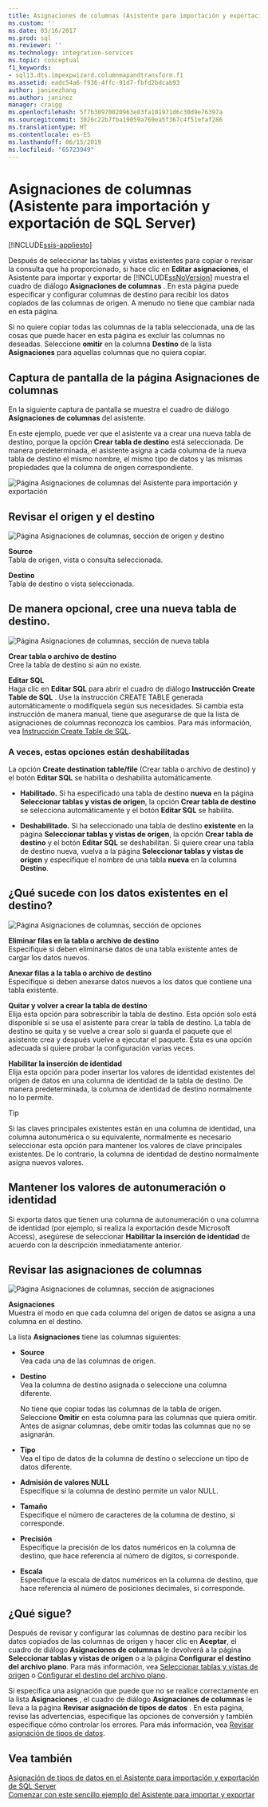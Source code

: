 ```yaml
---
title: Asignaciones de columnas (Asistente para importación y exportación de SQL Server) | Microsoft Docs
ms.custom: ''
ms.date: 03/16/2017
ms.prod: sql
ms.reviewer: ''
ms.technology: integration-services
ms.topic: conceptual
f1_keywords:
- sql13.dts.impexpwizard.columnmapandtransform.f1
ms.assetid: eadc54a6-f936-4ffc-91d7-fbfd2bdcab93
author: janinezhang
ms.author: janinez
manager: craigg
ms.openlocfilehash: 5f7b30970020963e83fa101971d6c30d9e76397a
ms.sourcegitcommit: 3026c22b7fba19059a769ea5f367c4f51efaf286
ms.translationtype: HT
ms.contentlocale: es-ES
ms.lasthandoff: 06/15/2019
ms.locfileid: "65723949"
---
```

# <a name="column-mappings-sql-server-import-and-export-wizard"></a>Asignaciones de columnas (Asistente para importación y exportación de SQL Server)

[!INCLUDE[ssis-appliesto](../../includes/ssis-appliesto-ssvrpluslinux-asdb-asdw-xxx.md)]


  Después de seleccionar las tablas y vistas existentes para copiar o revisar la consulta que ha proporcionado, si hace clic en **Editar asignaciones**, el Asistente para importar y exportar de [!INCLUDE[ssNoVersion](../../includes/ssnoversion-md.md)] muestra el cuadro de diálogo **Asignaciones de columnas** . En esta página puede especificar y configurar columnas de destino para recibir los datos copiados de las columnas de origen. A menudo no tiene que cambiar nada en esta página.
  
Si no quiere copiar todas las columnas de la tabla seleccionada, una de las cosas que puede hacer en esta página es excluir las columnas no deseadas. Seleccione **omitir** en la columna **Destino** de la lista **Asignaciones** para aquellas columnas que no quiera copiar.
 
## <a name="screen-shot-of-the-column-mappings-page"></a>Captura de pantalla de la página Asignaciones de columnas 
 En la siguiente captura de pantalla se muestra el cuadro de diálogo **Asignaciones de columnas** del asistente. 
 
 En este ejemplo, puede ver que el asistente va a crear una nueva tabla de destino, porque la opción **Crear tabla de destino** está seleccionada. De manera predeterminada, el asistente asigna a cada columna de la nueva tabla de destino el mismo nombre, el mismo tipo de datos y las mismas propiedades que la columna de origen correspondiente. 
  
 ![Página Asignaciones de columnas del Asistente para importación y exportación](../../integration-services/import-export-data/media/column-mappings.png "Página Asignaciones de columnas del Asistente para importación y exportación")  
  
## <a name="review-the-source-and-destination"></a>Revisar el origen y el destino 
![Página Asignaciones de columnas, sección de origen y destino](../../integration-services/import-export-data/media/column-mappings-page-source-and-destination-section.png)

 **Source**  
 Tabla de origen, vista o consulta seleccionada.  
  
 **Destino**  
 Tabla de destino o vista seleccionada.  

## <a name="optionally-create-a-new-destination-table"></a>De manera opcional, cree una nueva tabla de destino.
![Página Asignaciones de columnas, sección de nueva tabla](../../integration-services/import-export-data/media/column-mappings-page-new-table-section.png)

 **Crear tabla o archivo de destino**  
 Cree la tabla de destino si aún no existe.    
  
 **Editar SQL**  
Haga clic en **Editar SQL** para abrir el cuadro de diálogo **Instrucción Create Table de SQL** . Use la instrucción CREATE TABLE generada automáticamente o modifíquela según sus necesidades. Si cambia esta instrucción de manera manual, tiene que asegurarse de que la lista de asignaciones de columnas reconozca los cambios. Para más información, vea [Instrucción Create Table de SQL](../../integration-services/import-export-data/create-table-sql-statement-sql-server-import-and-export-wizard.md).  

### <a name="sometimes-these-options-are-disabled"></a>A veces, estas opciones están deshabilitadas
La opción **Create destination table/file** (Crear tabla o archivo de destino) y el botón **Editar SQL** se habilita o deshabilita automáticamente.

-   **Habilitado.** Si ha especificado una tabla de destino **nueva** en la página **Seleccionar tablas y vistas de origen**, la opción **Crear tabla de destino** se selecciona automáticamente y el botón **Editar SQL** se habilita.

-   **Deshabilitado.** Si ha seleccionado una tabla de destino **existente** en la página **Seleccionar tablas y vistas de origen**, la opción **Crear tabla de destino** y el botón **Editar SQL** se deshabilitan. Si quiere crear una tabla de destino nueva, vuelva a la página **Seleccionar tablas y vistas de origen** y especifique el nombre de una tabla **nueva** en la columna **Destino**.  

## <a name="what-about-existing-data-in-the-destination"></a>¿Qué sucede con los datos existentes en el destino?
![Página Asignaciones de columnas, sección de opciones](../../integration-services/import-export-data/media/column-mappings-page-options-section.png)

 **Eliminar filas en la tabla o archivo de destino**  
 Especifique si deben eliminarse datos de una tabla existente antes de cargar los datos nuevos.  
  
 **Anexar filas a la tabla o archivo de destino**  
 Especifique si deben anexarse datos nuevos a los datos que contiene una tabla existente.  
  
 **Quitar y volver a crear la tabla de destino**  
 Elija esta opción para sobrescribir la tabla de destino. Esta opción solo está disponible si se usa el asistente para crear la tabla de destino. La tabla de destino se quita y se vuelve a crear solo si guarda el paquete que el asistente crea y después vuelve a ejecutar el paquete. Esta es una opción adecuada si quiere probar la configuración varias veces.
  
 **Habilitar la inserción de identidad**  
 Elija esta opción para poder insertar los valores de identidad existentes del origen de datos en una columna de identidad de la tabla de destino. De manera predeterminada, la columna de identidad de destino normalmente no lo permite.  
  
> [!TIP]
> Si las claves principales existentes están en una columna de identidad, una columna autonumérica o su equivalente, normalmente es necesario seleccionar esta opción para mantener los valores de clave principales existentes.  De lo contrario, la columna de identidad de destino normalmente asigna nuevos valores.  

## <a name="keep-your-autonumber-or-identity-values"></a>Mantener los valores de autonumeración o identidad
Si exporta datos que tienen una columna de autonumeración o una columna de identidad (por ejemplo, si realiza la exportación desde Microsoft Access), asegúrese de seleccionar **Habilitar la inserción de identidad** de acuerdo con la descripción inmediatamente anterior.

## <a name="review-column-mappings"></a>Revisar las asignaciones de columnas
![Página Asignaciones de columnas, sección de asignaciones](../../integration-services/import-export-data/media/column-mappings-page-mappings-section.png)

 **Asignaciones**  
 Muestra el modo en que cada columna del origen de datos se asigna a una columna en el destino.
 
La lista **Asignaciones** tiene las columnas siguientes:  
  
-    **Source**  
     Vea cada una de las columnas de origen.  
  
-   **Destino**  
    Vea la columna de destino asignada o seleccione una columna diferente.
    
    No tiene que copiar todas las columnas de la tabla de origen. Seleccione **Omitir** en esta columna para las columnas que quiera omitir. Antes de asignar columnas, debe omitir todas las columnas que no se asignarán.  
  
-   **Tipo**  
    Vea el tipo de datos de la columna de destino o seleccione un tipo de datos diferente.
  
-   **Admisión de valores NULL**  
    Especifique si la columna de destino permite un valor NULL.  
  
-   **Tamaño**  
    Especifique el número de caracteres de la columna de destino, si corresponde.  
  
-    **Precisión**  
    Especifique la precisión de los datos numéricos en la columna de destino, que hace referencia al número de dígitos, si corresponde.  
  
 -   **Escala**  
    Especifique la escala de datos numéricos en la columna de destino, que hace referencia al número de posiciones decimales, si corresponde.  
  
## <a name="whats-next"></a>¿Qué sigue?  
 Después de revisar y configurar las columnas de destino para recibir los datos copiados de las columnas de origen y hacer clic en **Aceptar**, el cuadro de diálogo **Asignaciones de columnas** le devolverá a la página **Seleccionar tablas y vistas de origen** o a la página **Configurar el destino del archivo plano**. Para más información, vea [Seleccionar tablas y vistas de origen](../../integration-services/import-export-data/select-source-tables-and-views-sql-server-import-and-export-wizard.md) o [Configurar el destino del archivo plano](../../integration-services/import-export-data/configure-flat-file-destination-sql-server-import-and-export-wizard.md).  
  
 Si especifica una asignación que puede que no se realice correctamente en la lista **Asignaciones** , el cuadro de diálogo **Asignaciones de columnas** le lleva a la página **Revisar asignación de tipos de datos** . En esta página, revise las advertencias, especifique las opciones de conversión y también especifique cómo controlar los errores. Para más información, vea [Revisar asignación de tipos de datos](../../integration-services/import-export-data/review-data-type-mapping-sql-server-import-and-export-wizard.md).  
 
 ## <a name="see-also"></a>Vea también
[Asignación de tipos de datos en el Asistente para importación y exportación de SQL Server](../../integration-services/import-export-data/data-type-mapping-in-the-sql-server-import-and-export-wizard.md)  
[Comenzar con este sencillo ejemplo del Asistente para importar y exportar](../../integration-services/import-export-data/get-started-with-this-simple-example-of-the-import-and-export-wizard.md)

